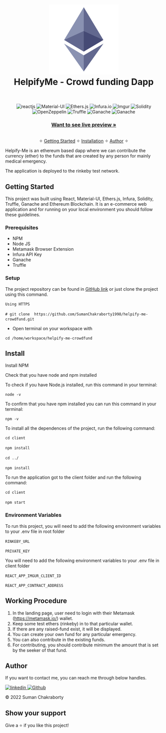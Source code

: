 <h1 align="center">
  <img alt="Eth Logo" src="./client/public/eth-logo.png" width="224px"/><br/>
  HelpifyMe - Crowd funding Dapp
  <br/>
<br/>
</h1>

<p align="center">
    <img src="https://img.shields.io/badge/React-20232A?style=for-the-badge&logo=react&logoColor=white" alt="reactjs" />
    <img src="https://img.shields.io/badge/Material_UI-593D88?style=for-the-badge&logo=mui&logoColor=white" alt="Material-UI" />
    <img src="https://img.shields.io/badge/ethers_js-3bc7bd?style=for-the-badge&logo=ethereum&logoColor=white" alt="Ethers.js"/>
    <img src="https://img.shields.io/badge/infura.io-02303A?style=for-the-badge&logo=infuradotio&logoColor=white" alt="Infura.io"/>
    <img src="https://img.shields.io/badge/Imgur-1572B6?style=for-the-badge&logo=imgur&logoColor=white" alt="Imgur"/>   
    <img src="https://img.shields.io/badge/Solidity-339933?style=for-the-badge&logo=solidity&logoColor=white" alt="Solidity" />
    <img src="https://img.shields.io/badge/Openzeppelin-000000?style=for-the-badge&logo=openzeppelin&logoColor=white" alt="OpenZeppelin"/>
    <img src="https://img.shields.io/badge/Truffle-4ZA94B?style=for-the-badge&logo=truffle&logoColor=white" alt="Truffle"/>
    <img src="https://img.shields.io/badge/Ganache-0002B6?style=for-the-badge&logo=ganache&logoColor=white" alt="Ganache"/>
    <img src="https://img.shields.io/badge/Ethereum-2471A3?style=for-the-badge&logo=ethereum&logoColor=white" alt="Ganache"/>
</p>

<h3 align="center"><a target="_blank" href="https://helpify-me.vercel.app/"><strong>Want to see live preview »</strong></a></h3>

<p align="center"> 
    <br />&#10023;
    <a href="#Getting-Started">Getting Started</a> &#10023; 
    <a href="#Install">Installation</a> &#10023;    
    <a href="#Author">Author</a> &#10023;
  </p>

Helpify-Me is an ethereum based dapp where we can contribute the currency (ether) to the funds that are created by any person for mainly medical emergency.

The application is deployed to the rinkeby test network.

## Getting Started

This project was built using React, Material-UI, Ethers.js, Infura, Solidity, Truffle, Ganache and Ethereum Blockchain. It is an e-commerce web application and for running on your local environment you should follow these guidelines.

### Prerequisites

- NPM
- Node JS
- Metamask Browser Extension
- Infura API Key
- Ganache
- Truffle

### Setup

The project repository can be found in [GitHub link](https://github.com/SumanChakraborty1998/helpify-me-crowdfund) or just clone the project using this command.

```
Using HTTPS

# git clone  https://github.com/SumanChakraborty1998/helpify-me-crowdfund.git
```

- Open terminal on your workspace with

```
cd /home/workspace/helpify-me-crowdfund
```

## Install

Install NPM

Check that you have node and npm installed

To check if you have Node.js installed, run this command in your terminal:

```
node -v
```

To confirm that you have npm installed you can run this command in your terminal:

```
npm -v
```

To install all the dependences of the project, run the following command:

```
cd client

npm install

cd ../

npm install
```

To run the application got to the client folder and run the following command:

```
cd client

npm start
```

### Environment Variables

To run this project, you will need to add the following environment variables to your .env file in root folder

`RINKEBY_URL`

`PRIVATE_KEY`

You will need to add the following environment variables to your .env file in client folder

`REACT_APP_IMGUR_CLIENT_ID`

`REACT_APP_CONTRACT_ADDRESS`

## Working Procedure

1. In the landing page, user need to login with their Metamask (https://metamask.io/) wallet.
2. Keep some test ethers (rinkeby) in to that particular wallet.
3. If there are any raised-fund exist, it will be displayed.
4. You can create your own fund for any particular emergency.
5. You can also contribute in the existing funds.
6. For contributing, you should contribute minimum the amount that is set by the seeker of that fund.

## Author

If you want to contact me, you can reach me through below handles.

[![linkedin](https://img.shields.io/badge/Suman_Chakraborty-0077B5?style=for-the-badge&logo=linkedin&logoColor=white) ](https://www.linkedin.com/in/suman-chakraborty-699308120/)
[![Github](https://img.shields.io/badge/Suman_Chakraborty-20232A?style=for-the-badge&logo=Github&logoColor=white)](https://github.com/SumanChakraborty1998/)

© 2022 Suman Chakraborty

## Show your support

Give a ⭐️ if you like this project!

